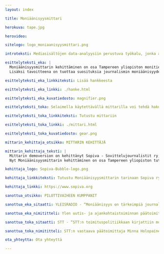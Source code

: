 ```yaml
---
layout: index

title: Moniäänisyysmittari

herokuva: tape.jpg

herovideo:

sitelogo: logo_moniaanisyysmittari.png

introteksti: Mediasisältöjen data-analyysiin perustuva työkalu, jonka avulla nähdään, ketkä pääsevät ääneen journalismissa. Moniäänisyysmittari tukee journalismin ja median moniäänisyyden kehittämistä.

esittelyteksti_eka: |
  Moniäänisyysmittarin kehittäminen on osa Tampereen yliopiston monitieteistä tutkimushanketta, jossa voimansa yhdistävät journalistiikan ja tietotekniikan tutkimus, kaksi mediataloa sekä monialainen ohjausryhmä. Rahoittajana toimii Media-alan Tutkimussäätiö. Hankkeen tavoitteena on kehittää valmiiksi luonnollisen kielen käsittelymenetelmiä hyödyntävä data-analytiikkatyökalu ja kokeilla sen käyttöä työpajoissa, jotka järjestetään hankekumppaneina toimivien toimitusten kanssa.
  Lisäksi tavoitteena on tuottaa suosituksia journalismin moniäänisyyden kehittämiseksi erilaisten toimitusten näkökulmasta. Lähtökohtana on luottamus siihen, että erilaisia ääniä ja näkökulmia kuuntelemalla ja yhteistä ymmärrystä lisäämällä saadaan aikaan parempaa journalismia ja laadukkaampaa julkista keskustelua.

esittelyteksti_eka_linkkiteksti: Lisää hankkeesta

esittelyteksti_eka_linkki: ./hanke.html

esittelyteksti_eka_kuvatiedosto: magnifier.png

esittelyteksti_toka: Selaimella käytettävällä mittarilla voi tehdä hakuja, jotka perustuvat mediatalojen uutisarkistoihin ja tietokantoihin. NLP-teknologiaa hyödyntävä mittari tunnistaa tekstistä haastateltavat henkilöt ja heihin liittyviä tietoja. Mittari mm. listaa haastatelluimmat henkilöt eri aihepiireistä sekä kertoo mm. naisten ja miesten osuuden kaikista haastatelluista, eri puolueita edustavien haastateltujen osuuden sekä erilaisten titteleiden esiintyvyyden. Hankkeen yhtenä keskeisenä kysymyksenä on pohtia, mitä ulottuvuuksia moniäänisyyden laajasta käsitteestä kannattaa mitata. Hakuominaisuuksien kehittäminen onkin kesken.

esittelyteksti_toka_linkkiteksti: Tutustu mittariin

esittelyteksti_toka_linkki: ./mittari.html

esittelyteksti_toka_kuvatiedosto: gear.png

mittarin_kehittaja_otsikko: MITTARIN KEHITTÄJÄ

mittarin_kehittaja_teksti: |
  Mittarin demoversion on kehittänyt Sopiva - Sovittelujournalistit ry, jonka juuret ovat Tampereen yliopiston Sovittelujournalismi-nimisessä tutkimushankkeessa. Sopiva ry:n tiimi osallistui mittarilla Helsingin Sanomain Säätiön vuoden 2019 Uutisraivaaja-innovaatiokilpailuun ja pääsi projektilla viiden finalistin joukkoon. Uutisraivaajassa projektin kumppaneina toimivat Yleisradio ja Suomen Tietotoimisto STT.
  Nyt Moniäänisyysmittarin kehittäminen on osa Tampereen yliopiston tutkimushanketta, jonka kumppaneina ovat STT ja Kaleva Media. Hankkeen parissa työskentelee tutkimusryhmä, johon kuuluvat tutkijat journalistiikasta ja tietotekniikasta sekä molempien tieteiden professorit. Tutkimusryhmää ohjaa apulaisprofessori Laura Ahva.

kehittaja_logo: Sopiva-Bubble-logo.png

kehittaja_linkkiteksti: Tutustu Moniäänisyysmittarin tarinaan Sopiva ry:n nettisivuilla.

kehittaja_linkki: https://www.sopiva.org

sanottua_otsikko: PILOTTIVAIHEEN KUMPPANIT

sanottua_eka_sitaatti: YLEISRADIO - “Moniäänisyys on tärkeimpiä journalismin ominaisuuksia. Vanha totuus kuuluu, että jos et voi mitata, et voi myöskään johtaa. Moniäänisyyden parantaminen vaatii siis hyviä mittareita, joita meiltä nyt puuttuu. Siksi olemme ilomielin mukana tässä hankkeessa.”

sanottua_eka_nimititteli: Ylen uutis- ja ajankohtaistoiminnan päätoimittaja Jouko Jokinen

sanottua_toka_sitaatti: STT - “STT:n toimituspolitiikkaan kirjattiin moniäänisyyden tavoite jo yli vuosikymmen sitten. Uutistoimiston usein pakkotahtisessa arjessa tavoite on vaikea saavuttaa, joten työkalu sen tueksi on tervetullut.”

sanottua_toka_nimititteli: STT:n vastaava päätoimittaja Minna Holopainen

ota_yhteytta: Ota yhteyttä

---
```

